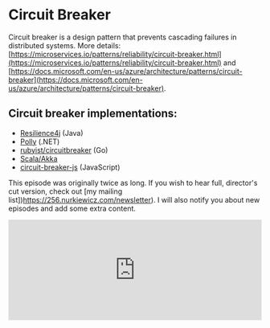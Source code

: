 # Circuit Breaker


Circuit breaker is a design pattern that prevents cascading failures in distributed systems.
More details: [https://microservices.io/patterns/reliability/circuit-breaker.html](https://microservices.io/patterns/reliability/circuit-breaker.html) and [https://docs.microsoft.com/en-us/azure/architecture/patterns/circuit-breaker](https://docs.microsoft.com/en-us/azure/architecture/patterns/circuit-breaker).


## Circuit breaker implementations:

* [Resilience4j](https://github.com/resilience4j/resilience4j) (Java)
* [Polly](http://www.thepollyproject.org/) (.NET)
* [rubyist/circuitbreaker](https://github.com/rubyist/circuitbreaker) (Go)
* [Scala/Akka](https://doc.akka.io/docs/akka/current/common/circuitbreaker.html)
* [circuit-breaker-js](https://github.com/yammer/circuit-breaker-js) (JavaScript)


This episode was originally twice as long.
If you wish to hear full, director's cut version, check out [my mailing list])https://256.nurkiewicz.com/newsletter).
I will also notify you about new episodes and add some extra content.

<iframe src="https://castbox.fm/app/castbox/player/id2827444/id262533650?v=8.22.7&autoplay=0" frameborder="0" width="100%" height="200"></iframe>
